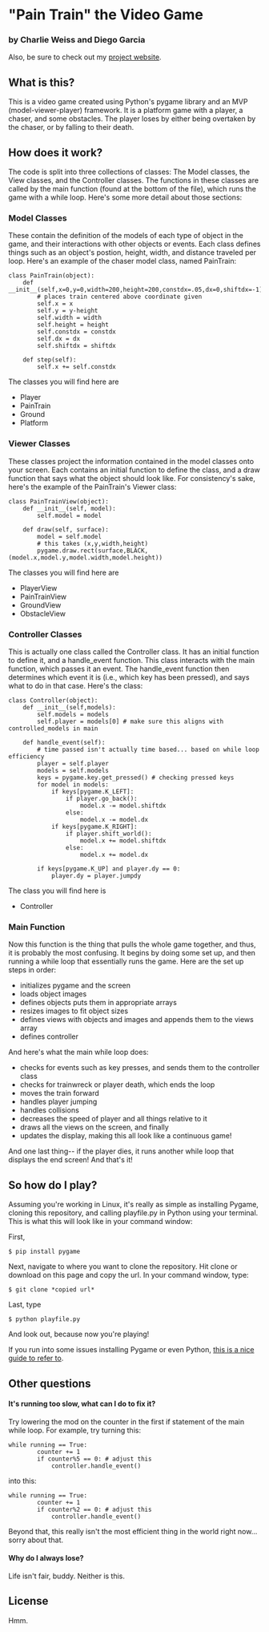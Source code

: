 # "Pain Train" the Video Game
### by Charlie Weiss and Diego Garcia

Also, be sure to check out my [project website](http://charlievweiss.github.io/projectPages/paintrain.html).

## What is this?
This is a video game created using Python's pygame library and an MVP (model-viewer-player) framework. It is a platform game with a player, a chaser, and some obstacles. The player loses by either being overtaken by the chaser, or by falling to their death.

## How does it work?
The code is split into three collections of classes: The Model classes, the View classes, and the Controller classes. The functions in these classes are called by the main function (found at the bottom of the file), which runs the game with a while loop. Here's some more detail about those sections:

### Model Classes
These contain the definition of the models of each type of object in the game, and their interactions with other objects or events. Each class defines things such as an object's postion, height, width, and distance traveled per loop. Here's an example of the chaser model class, named PainTrain:

```
class PainTrain(object):
	def __init__(self,x=0,y=0,width=200,height=200,constdx=.05,dx=0,shiftdx=-1):
		# places train centered above coordinate given
		self.x = x
		self.y = y-height
		self.width = width
		self.height = height
		self.constdx = constdx
		self.dx = dx
		self.shiftdx = shiftdx

	def step(self):
		self.x += self.constdx
```

The classes you will find here are
- Player
- PainTrain
- Ground
- Platform

### Viewer Classes
These classes project the information contained in the model classes onto your screen. Each contains an initial function to define the class, and a draw function that says what the object should look like. For consistency's sake, here's the example of the PainTrain's Viewer class:

```
class PainTrainView(object):
	def __init__(self, model):
		self.model = model

	def draw(self, surface):
		model = self.model
		# this takes (x,y,width,height)
		pygame.draw.rect(surface,BLACK,(model.x,model.y,model.width,model.height))
```

The classes you will find here are
- PlayerView
- PainTrainView
- GroundView
- ObstacleView

### Controller Classes
This is actually one class called the Controller class. It has an initial function to define it, and a handle_event function. This class interacts with the main function, which passes it an event. The handle_event function then determines which event it is (i.e., which key has been pressed), and says what to do in that case. Here's the class:

```
class Controller(object):
	def __init__(self,models):
		self.models = models
		self.player = models[0] # make sure this aligns with controlled_models in main

	def handle_event(self):
		# time passed isn't actually time based... based on while loop efficiency
		player = self.player
		models = self.models
		keys = pygame.key.get_pressed() # checking pressed keys
		for model in models:
			if keys[pygame.K_LEFT]:
				if player.go_back():
					model.x -= model.shiftdx
				else:
					model.x -= model.dx
			if keys[pygame.K_RIGHT]:
				if player.shift_world():
					model.x += model.shiftdx
				else:
					model.x += model.dx

		if keys[pygame.K_UP] and player.dy == 0:
			player.dy = player.jumpdy
```

The class you will find here is 
- Controller

### Main Function
Now this function is the thing that pulls the whole game together, and thus, it is probably the most confusing. It begins by doing some set up, and then running a while loop that essentially runs the game. Here are the set up steps in order:

- initializes pygame and the screen
- loads object images
- defines objects puts them in appropriate arrays
- resizes images to fit object sizes
- defines views with objects and images and appends them to the views array
- defines controller

And here's what the main while loop does:
- checks for events such as key presses, and sends them to the controller class
- checks for trainwreck or player death, which ends the loop
- moves the train forward
- handles player jumping
- handles collisions
- decreases the speed of player and all things relative to it
- draws all the views on the screen, and finally
- updates the display, making this all look like a continuous game!

And one last thing-- if the player dies, it runs another while loop that displays the end screen!
And that's it!

## So how do I play?
Assuming you're working in Linux, it's really as simple as installing Pygame, cloning this repository, and calling playfile.py in Python using your terminal. This is what this will look like in your command window:

First,
```
$ pip install pygame
```
Next, navigate to where you want to clone the repository. Hit clone or download on this page and copy the url. In your command window, type:
```
$ git clone *copied url*
```
Last, type
```
$ python playfile.py
```
And look out, because now you're playing!

If you run into some issues installing Pygame or even Python, [this is a nice guide to refer to](https://www.pygame.org/wiki/GettingStarted).

## Other questions

#### It's running too slow, what can I do to fix it?
Try lowering the mod on the counter in the first if statement of the main while loop. For example, try turning this:

```
while running == True:
		counter += 1
		if counter%5 == 0: # adjust this
			controller.handle_event()
```
into this:
```
while running == True:
		counter += 1
		if counter%2 == 0: # adjust this
			controller.handle_event()
```
Beyond that, this really isn't the most efficient thing in the world right now... sorry about that.

#### Why do I always lose?
Life isn't fair, buddy. Neither is this.

## License
Hmm.

